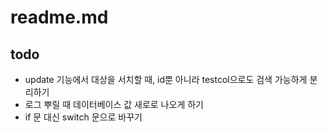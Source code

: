 # readme.md

## todo

- update 기능에서 대상을 서치할 때, id뿐 아니라 testcol으로도 검색 가능하게 분리하기
- 로그 뿌릴 때 데이터베이스 값 새로로 나오게 하기
- if 문 대신 switch 문으로 바꾸기
